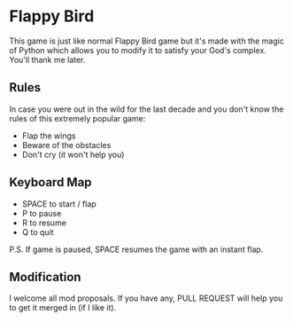 # Flappy Bird 

This game is just like normal Flappy Bird game but it's made with the magic of Python which allows you to modify it to satisfy your God's complex. You'll thank me later.

## Rules

In case you were out in the wild for the last decade and you don't know the rules of this extremely popular game:

+ Flap the wings
+ Beware of the obstacles
+ Don't cry (it won't help you)

## Keyboard Map

+ SPACE to start / flap
+ P     to pause
+ R     to resume
+ Q     to quit

P.S. If game is paused, SPACE resumes the game with an instant flap.

## Modification

I welcome all mod proposals. If you have any, PULL REQUEST will help you to get it merged in (if I like it).
